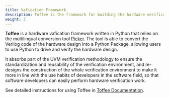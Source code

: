 ```yaml
---
title: Vafication Framework
description: Toffee is the framework for building the hardware verification environment
weight: 3
---
```


**Toffee** is a hardware vafication framework written in Python that relies on the multilingual conversion tool [Picker](https://github.com/XS-MLVP/picker). The tool is able to convert the Verilog code of the hardware design into a Python Package, allowing users to use Python to drive and verify the hardware design.

It absorbs part of the UVM verification methodology to ensure the standardization and reusability of the verification environment, and re-designs the construction of the whole verification environment to make it more in line with the use habits of developers in the software field, so that software developers can easily perform hardware verification work.

See detailed instructions for using Toffee in [Toffee Documentation](https://pytoffee.readthedocs.io/zh-cn/latest/).
